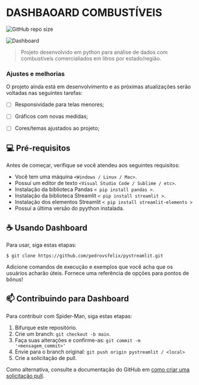 # DASHBAOARD COMBUSTÍVEIS

![GitHub repo size](https://img.shields.io/github/repo-size/pedrovsfelix/pystreamlit)

<img src="https://i.ibb.co/8gS04QL/dashboard.png" style="max-height: 430px;" alt="Dashboard">

> Projeto desenvolvido em python para análise de dados com combustíveis comercialiados em litros por estado/região.

### Ajustes e melhorias

O projeto ainda está em desenvolvimento e as próximas atualizações serão voltadas nas seguintes tarefas:

- [ ]  Responsividade para telas menores;
- [ ]  Gráficos com novas medidas;
- [ ]  Cores/temas ajustados ao projeto;


## 💻 Pré-requisitos

Antes de começar, verifique se você atendeu aos seguintes requisitos:

- Você tem uma máquina `<Windows / Linux / Mac>`.
- Possuí um editor de texto `<Visual Studio Code / Sublime / etc>`.
- Instalação da biblioteca Pandas `< pip install pandas >`.
- Instalação da biblioteca Streamlit `< pip install streamlit >`.
- Instalação dos elementos Streamlit `< pip install streamlit-elements >`
- Possuí a última versão do pyython instalada.

## ☕ Usando Dashboard

Para usar, siga estas etapas:

```
$ git clone https://github.com/pedrovsfelix/pystreamlit.git
```

Adicione comandos de execução e exemplos que você acha que os usuários acharão úteis. Fornece uma referência de opções para pontos de bônus!

## 📫 Contribuindo para Dashboard

Para contribuir com Spider-Man, siga estas etapas:

1. Bifurque este repositório.
2. Crie um branch: `git checkout -b main`.
3. Faça suas alterações e confirme-as: `git commit -m '<mensagem_commit>'`
4. Envie para o branch original: `git push origin pystreamlit / <local>`
5. Crie a solicitação de pull.

Como alternativa, consulte a documentação do GitHub em [como criar uma solicitação pull](https://help.github.com/en/github/collaborating-with-issues-and-pull-requests/creating-a-pull-request).
